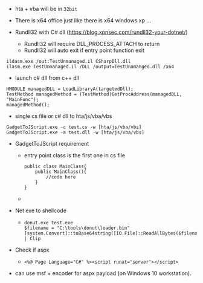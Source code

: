 * hta + vba will be in ``32bit``
* There is x64 office just like  there is x64 windows xp ...

* Rundll32 with C# dll (https://blog.xpnsec.com/rundll32-your-dotnet/)
  * Rundll32 will require DLL_PROCESS_ATTACH to return
  * Rundll32 will auto exit if entry point function exit 

```
ildasm.exe /out:TestUnmanaged.il CSharpDll.dll
ilasm.exe TestUnmanaged.il /DLL /output=TestUnamanged.dll /x64
```


* launch c# dll from c++ dll
```
HMODULE managedDLL = LoadLibraryA(targetedDll);
TestMethod managedMethod = (TestMethod)GetProcAddress(managedDLL, "MainFunc");
managedMethod();
```

* single cs file or c# dll to hta/js/vba/vbs
```
GadgetToJScript.exe -c test.cs -w [hta/js/vba/vbs]
GadgetToJScript.exe -a test.dll -w [hta/js/vba/vbs]
```
* GadgetToJScript requirement
  * entry point class is the first one in cs file
    ```
    public class MainClass{
        public MainClass(){
            //code here
        }
    }
    ```
  *  

* Net exe to shellcode
  * ```
    donut.exe test.exe
    $filename = "C:\tools\donut\loader.bin"
    [system.Convert]::toBase64string([IO.File]::ReadAllBytes($filename)) | Clip
    ```

* Check if aspx
  * ```
    <%@ Page Language="C#" %><script runat="server"></script>
    ```

* can use msf + encoder for aspx payload (on Windows 10 workstation). 
